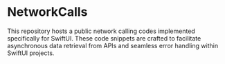 # NetworkCalls

This repository hosts a public network calling codes implemented specifically for SwiftUI. These code snippets are crafted to facilitate asynchronous data retrieval from APIs and seamless error handling within SwiftUI projects.
